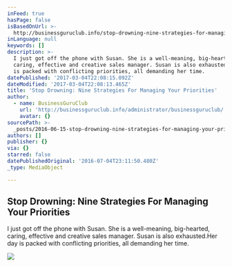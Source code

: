 ```yaml
---
inFeed: true
hasPage: false
isBasedOnUrl: >-
  http://businessguruclub.info/stop-drowning-nine-strategies-for-managing-your-priorities/
inLanguage: null
keywords: []
description: >-
  I just got off the phone with Susan. She is a well-meaning, big-hearted,
  caring, effective and creative sales manager. Susan is also exhausted.Her day
  is packed with conflicting priorities, all demanding her time.
datePublished: '2017-03-04T22:08:15.092Z'
dateModified: '2017-03-04T22:08:13.465Z'
title: 'Stop Drowning: Nine Strategies For Managing Your Priorities'
author:
  - name: BusinessGuruClub
    url: 'http://businessguruclub.info/administrator/businessguruclub/'
    avatar: {}
sourcePath: >-
  _posts/2016-06-15-stop-drowning-nine-strategies-for-managing-your-priorities.md
authors: []
publisher: {}
via: {}
starred: false
datePublishedOriginal: '2016-07-04T23:11:50.480Z'
_type: MediaObject

---
```

<article style=""><h1>Stop Drowning: Nine Strategies For Managing Your Priorities</h1><p>I just got off the phone with Susan. She is a well-meaning, big-hearted, caring, effective and creative sales manager. Susan is also exhausted.Her day is packed with conflicting priorities, all demanding her time.</p><img src="https://s3-us-west-2.amazonaws.com/the-grid-img/p/cf4a29817b7712715201870d2ba66e11c7ea99fa.jpg" /></article>